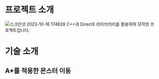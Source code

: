 # 프로젝트 소개
![스크린샷 2023-10-16 174828](https://github.com/KyungUnMin/Direct2DMKU/assets/86768610/0229db36-e5c4-496d-9433-fb19ca35ebf4)
C++과 DirectX 라이브러리를 활용하여 모작한 프로젝트입니다.

# 기술 소개
## A*를 적용한 몬스터 이동
